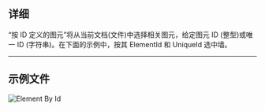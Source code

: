 ## 详细
“按 ID 定义的图元”将从当前文档(文件)中选择相关图元，给定图元 ID (整型)或唯一 ID (字符串)。在下面的示例中，按其 ElementId 和 UniqueId 选中墙。
___
## 示例文件

![Element By Id](./DSRevitNodesUI.ElementById_img.jpg)
